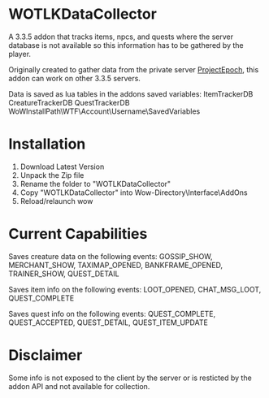 # WOTLKDataCollector
A 3.3.5 addon that tracks items, npcs, and quests where the server database is not available so this information has to be gathered by the player.

Originally created to gather data from the private server [ProjectEpoch](https://www.project-epoch.net/), this addon can work on other 3.3.5 servers.

Data is saved as lua tables in the addons saved variables: ItemTrackerDB CreatureTrackerDB QuestTrackerDB
WoWInstallPath\WTF\Account\Username\SavedVariables

# Installation

   1. Download Latest Version
   2. Unpack the Zip file
   3. Rename the folder to "WOTLKDataCollector"
   4. Copy "WOTLKDataCollector" into Wow-Directory\Interface\AddOns
   5. Reload/relaunch wow

# Current Capabilities
Saves creature data on the following events:
GOSSIP_SHOW, MERCHANT_SHOW, TAXIMAP_OPENED, BANKFRAME_OPENED, TRAINER_SHOW, QUEST_DETAIL

Saves item info on the following events:
LOOT_OPENED, CHAT_MSG_LOOT, QUEST_COMPLETE

Saves quest info on the following events:
QUEST_COMPLETE,  QUEST_ACCEPTED, QUEST_DETAIL, QUEST_ITEM_UPDATE


# Disclaimer

Some info is not exposed to the client by the server or is resticted by the addon API and not available for collection.
